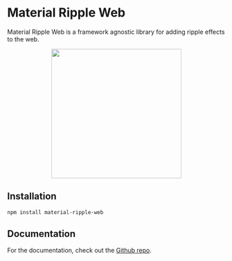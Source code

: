 # Material Ripple Web

Material Ripple Web is a framework agnostic library for adding ripple effects to the web.

<div align="center">
    <img src="assets/example.gif" width="300" height="auto">
</div>

## Installation

```sh
npm install material-ripple-web
```

## Documentation

For the documentation, check out the [Github repo](https://github.com/abdel-17/material-ripple-web).

